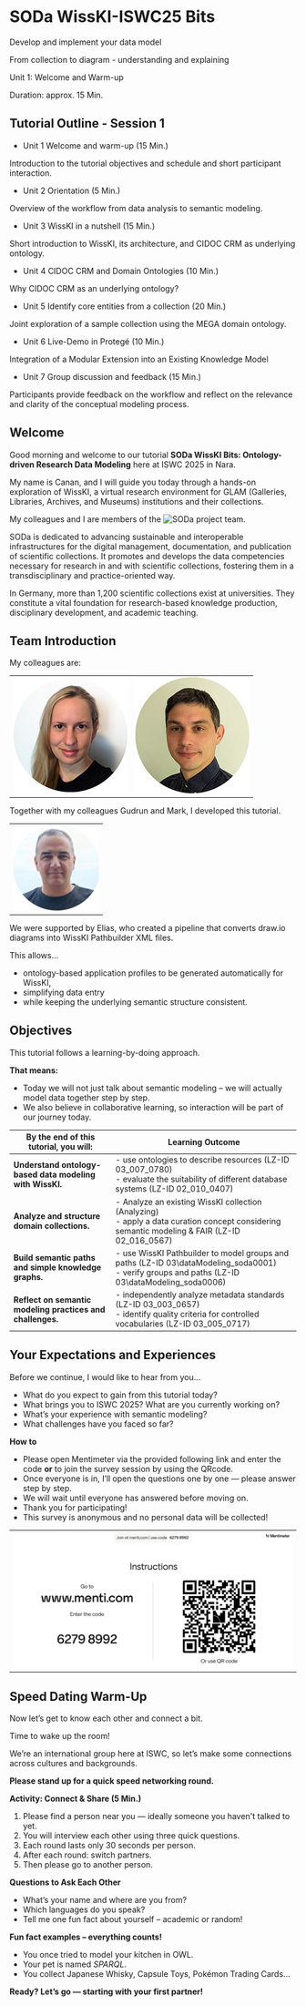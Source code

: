 <!--
*titel:
*author:in/urheber:in: 
orcid: 
email: SODa@sammlungen.io
*lizenz: cc by
lizenzlink: https://creativecommons.org/
*persistenter OER link: 
language: 
version:  v1
beschreibung: 
format: SODa WissKI How-to-Tutorial
modultitel: 
modul: Unit 1
einheitstitel: Welcome and warm-up 
eiheit: Einheit 1
lernziel: 

baustein:
zielgruppe: https://zenodo.org/records/15574575
gestaltungsprinzip: 
keywords: ???
erstellungsdatum: 

technische metadaten:
medientyp: text
dateiformat: .md
dauer: 
größe:
software: Web

icon: /assets/SODa-Logo_full.svg

link: https://raw.githubusercontent.com/chastik/WissKI/refs/heads/main/soda.css

-->


# SODa WissKI-ISWC25 Bits

Develop and implement your data model 

From collection to diagram - understanding and explaining

Unit 1: Welcome and Warm-up

Duration: approx. 15 Min.

## Tutorial Outline - Session 1

* Unit 1 Welcome and warm-up (15 Min.)

Introduction to the tutorial objectives and schedule and short participant interaction.

* Unit 2 Orientation (5 Min.)

Overview of the workflow from data analysis to semantic modeling.

* Unit 3 WissKI in a nutshell (15 Min.)

Short introduction to WissKI, its architecture, and CIDOC CRM as underlying ontology.

* Unit 4 CIDOC CRM and Domain Ontologies (10 Min.)

Why CIDOC CRM as an underlying ontology?

* Unit 5 Identify core entities from a collection (20 Min.)

Joint exploration of a sample collection using the MEGA domain ontology.

* Unit 6 Live-Demo in Protegé (10 Min.)

Integration of a Modular Extension into an Existing Knowledge Model

* Unit 7 Group discussion and feedback (15 Min.)

Participants provide feedback on the workflow and reflect on the relevance and clarity of the conceptual modeling process.


## Welcome

Good morning and welcome to our tutorial **SODa WissKI Bits: Ontology-driven Research Data Modeling** here at ISWC 2025 in Nara. 

My name is Canan, and I will guide you today through a hands-on exploration of WissKI, a virtual research environment for GLAM (Galleries, Libraries, Archives, and Museums) institutions and their collections.

My colleagues and I are members of the ![SODa project team](https://sammlungen.io/projekt).

SODa is dedicated to advancing sustainable and interoperable infrastructures for the digital management, documentation, and publication of scientific collections. It promotes and develops the data competencies necessary for research in and with scientific collections, fostering them in a transdisciplinary and practice-oriented way.

In Germany, more than 1,200 scientific collections exist at universities. They constitute a vital foundation for research-based knowledge production, disciplinary development, and academic teaching.

## Team Introduction

My colleagues are:

<table>
  <tr>
    <td><img src="../assets/schwenk.jpg" alt="WissKI Architektur" width="100%"></td>
    <td><img src="../assets/fichtner.jpg" alt="WissKI Architektur" width="100%"></td>
     </tr>
</table>

Together with my colleagues Gudrun and Mark, I developed this tutorial.

 <table>
  <tr>
    <td><img src="../assets/elias.png" alt="WissKI Architektur" width="100%"></td>
  </tr>
</table>

We were supported by Elias, who created a pipeline that converts draw.io diagrams into WissKI Pathbuilder XML files. 

This allows...

* ontology-based application profiles to be generated automatically for WissKI, 
* simplifying data entry 
* while keeping the underlying semantic structure consistent.

## Objectives

This tutorial follows a learning-by-doing approach. 

**That means:** 

* Today we will not just talk about semantic modeling – we will actually model data together step by step. 
* We also believe in collaborative learning, so interaction will be part of our journey today.


| **By the end of this tutorial, you will:**                 | Learning Outcome                                                                                                                     |
| ---------------------------------------------------------- | ---------------------------------------------------------------------------------------------------------------------------------------------------------------- |
| **Understand ontology-based data modeling with WissKI.**   | - use ontologies to describe resources (LZ-ID 03_007_0780)<br>- evaluate the suitability of different database systems (LZ-ID 02_010_0407) |
| **Analyze and structure domain collections.**              | - Analyze an existing WissKI collection (Analyzing)<br>- apply a data curation concept considering semantic modeling & FAIR (LZ-ID 02_016_0567)                  |
| **Build semantic paths and simple knowledge graphs.**      | - use WissKI Pathbuilder to model groups and paths (LZ-ID 03\dataModeling_soda0001)<br>- verify groups and paths (LZ-ID 03\dataModeling_soda0006)                |
| **Reflect on semantic modeling practices and challenges.** | - independently analyze metadata standards (LZ-ID 03_003_0657)<br>- identify quality criteria for controlled vocabularies (LZ-ID 03_005_0717)                    |


## Your Expectations and Experiences

Before we continue, I would like to hear from you... 

* What do you expect to gain from this tutorial today?
* What brings you to ISWC 2025? What are you currently working on?
* What’s your experience with semantic modeling? 
* What challenges have you faced so far?

**How to**

* Please open Mentimeter via the provided following link and enter the code **or** to join the survey session by using the QRcode. 
* Once everyone is in, I’ll open the questions one by one — please answer step by step. 
* We will wait until everyone has answered before moving on.
* Thank you for participating!
* This survey is anonymous and no personal data will be collected!

 <table>
    <tr>
      <td><img src="../assets/mentimeter_expectations.png" alt="WissKI Architektur" width="100%"></td>
    </tr>
</table>

## Speed Dating Warm-Up

Now let’s get to know each other and connect a bit.

Time to wake up the room! 

We’re an international group here at ISWC, so let’s make some connections across cultures and backgrounds. 

**Please stand up for a quick speed networking round.**


**Activity: Connect & Share (5 Min.)**

1. Please find a person near you — ideally someone you haven't talked to yet.
2. You will interview each other using three quick questions.
3. Each round lasts only 30 seconds per person.
4. After each round: switch partners.
5. Then please go to another person.

**Questions to Ask Each Other**

* What’s your name and where are you from?
* Which languages do you speak?
* Tell me one fun fact about yourself – academic or random!


**Fun fact examples – everything counts!**

* You once tried to model your kitchen in OWL.
* Your pet is named *SPARQL*.
* You collect Japanese Whisky, Capsule Toys, Pokémon Trading Cards... 

**Ready? Let’s go — starting with your first partner!**
